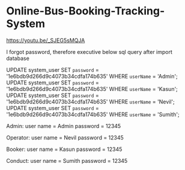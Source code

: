 # Online-Bus-Booking-Tracking-System
https://youtu.be/_SJEG5sMQJA


I forgot password, therefore executive below sql query after import database

UPDATE system_user SET `password` = '1e6bdb9d266d9c4073b34cdfa174b635' WHERE `userName` = 'Admin';
UPDATE system_user SET `password` = '1e6bdb9d266d9c4073b34cdfa174b635' WHERE `userName` = 'Kasun';
UPDATE system_user SET `password` = '1e6bdb9d266d9c4073b34cdfa174b635' WHERE `userName` = 'Nevil';
UPDATE system_user SET `password` = '1e6bdb9d266d9c4073b34cdfa174b635' WHERE `userName` = 'Sumith';

Admin:
user name = Admin
password = 12345

Operator:
user name = Nevil
password = 12345

Booker:
user name = Kasun
password = 12345

Conduct:
user name = Sumith
password = 12345﻿
